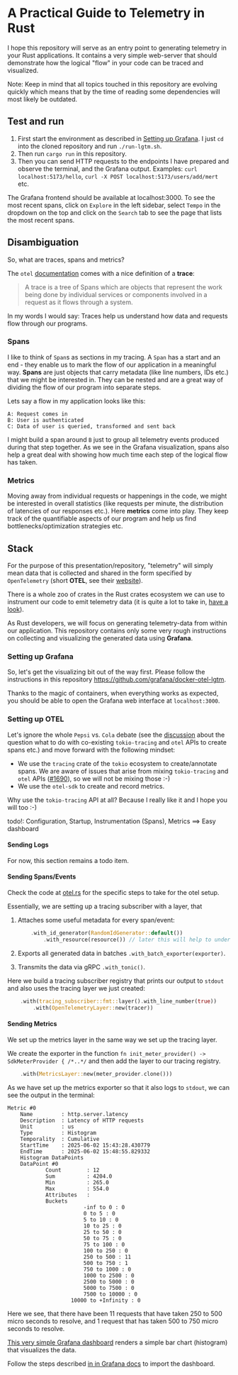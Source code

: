 # A Practical Guide to Telemetry in Rust

I hope this repository will serve as an entry point to generating telemetry in your Rust applications.
It contains a very simple web-server that should demonstrate how the logical "flow" in your code can be traced and visualized.

Note: Keep in mind that all topics touched in this repository are evolving quickly which means that by the time of reading some dependencies will most likely
be outdated.

## Test and run

1. First start the environment as described in [Setting up Grafana](#setting-up-grafana). I just `cd` into the cloned repository and run `./run-lgtm.sh`.
2. Then run `cargo run` in this repository.
3. Then you can send HTTP requests to the endpoints I have prepared and observe the terminal, and the Grafana output.
Examples: `curl localhost:5173/hello`, `curl -X POST localhost:5173/users/add/mert` etc.

The Grafana frontend should be available at localhost:3000. To see the most recent spans, click on `Explore` in the left sidebar, select `Tempo` in the dropdown on the top and click on the `Search` tab to see the page that lists the most recent spans.

## Disambiguation

So, what are traces, spans and metrics?

The `otel` [documentation](https://docs.rs/opentelemetry/latest/opentelemetry/#getting-started-with-traces) comes with a nice definition of a **trace**:
> A trace is a tree of Spans which are objects that represent the work being done by individual services or components involved in a request as it flows through a system.

In my words I would say: Traces help us understand how data and requests flow through our programs.

### Spans

I like to think of `Span`s as sections in my tracing. A `Span` has a start and an end - they enable us to mark the flow of our application in a meaningful way.
**Spans** are just objects that carry metadata (like line numbers, IDs etc.) that we might be interested in.
They can be nested and are a great way of dividing the flow of our program into separate steps.

Lets say a flow in my application looks like this:

```text
A: Request comes in
B: User is authenticated
C: Data of user is queried, transformed and sent back
```

I might build a span around `B` just to group all telemetry events produced during that step together. As we see in the Grafana visualization, spans also help a great deal with
showing how much time each step of the logical flow has taken.

### Metrics

Moving away from individual requests or happenings in the code, we might be interested in overall statistics (like requests per minute, the distribution of latencies of our responses etc.).
Here **metrics** come into play. They keep track of the quantifiable aspects of our program and help us find bottlenecks/optimization strategies etc.

## Stack

For the purpose of this presentation/repository, "telemetry" will simply mean data that is collected and shared in the form specified by `OpenTelemetry` (short **OTEL**, see their [website](https://opentelemetry.io/)).

There is a whole zoo of crates in the Rust crates ecosystem we can use to instrument our code to emit telemetry data (it is quite a lot to take in, [have a look](https://github.com/open-telemetry/opentelemetry-rust/tree/main)).

As Rust developers, we will focus on generating telemetry-data from within our application. This repository contains only some very rough instructions on collecting and visualizing the generated data using **Grafana**.

### Setting up Grafana

So, let's get the visualizing bit out of the way first. Please follow the instructions in this repository <https://github.com/grafana/docker-otel-lgtm>.

Thanks to the magic of containers, when everything works as expected, you should be able to open the Grafana web interface at `localhost:3000`.

### Setting up OTEL

Let's ignore the whole `Pepsi` vs. `Cola` debate (see the [discussion](https://github.com/open-telemetry/opentelemetry-rust/issues/1571) about the question what to do with co-existing `tokio-tracing` and `otel` APIs to create spans etc.) and move forward with the following mindset:

- We use the `tracing` crate of the `tokio` ecosystem to create/annotate spans. We are aware of issues that arise from mixing `tokio-tracing` and `otel` APIs ([#1690](https://github.com/open-telemetry/opentelemetry-rust/issues/1690#issue-2270527939)), so we will not be mixing those :-)
- We use the `otel-sdk` to create and record metrics.

Why use the `tokio-tracing` API at all? Because I really like it and I hope you will too :-)

todo!: Configuration, Startup, Instrumentation (Spans), Metrics ==> Easy dashboard

#### Sending Logs

For now, this section remains a todo item.

#### Sending Spans/Events

Check the code at [otel.rs](./src/otel.rs) for the specific steps to take for the otel setup.

Essentially, we are setting up a tracing subscriber with a layer, that

1. Attaches some useful metadata for every span/event:

    ```Rust
        .with_id_generator(RandomIdGenerator::default())
            .with_resource(resource()) // later this will help to understand where exactly a trace came from
    ```

2. Exports all generated data in batches `.with_batch_exporter(exporter)`.
3. Transmits the data via gRPC `.with_tonic()`.

Here we build a tracing subscriber registry that prints our output to `stdout` and also uses the tracing layer we just created:

```Rust
    .with(tracing_subscriber::fmt::layer().with_line_number(true))
        .with(OpenTelemetryLayer::new(tracer))
```

#### Sending Metrics

We set up the metrics layer in the same way we set up the tracing layer.

We create the exporter in the function `fn init_meter_provider() -> SdkMeterProvider { /*..*/` and then add the layer to our tracing registry.

```Rust
    .with(MetricsLayer::new(meter_provider.clone()))
```

As we have set up the metrics exporter so that it also logs to `stdout`, we can see the output in the terminal:

```text
Metric #0
    Name         : http.server.latency
    Description  : Latency of HTTP requests
    Unit         : us
    Type         : Histogram
    Temporality  : Cumulative
    StartTime    : 2025-06-02 15:43:28.430779
    EndTime      : 2025-06-02 15:48:55.829332
    Histogram DataPoints
    DataPoint #0
            Count        : 12
            Sum          : 4204.0
            Min          : 265.0
            Max          : 554.0
            Attributes   :
            Buckets
                        -inf to 0 : 0
                        0 to 5 : 0
                        5 to 10 : 0
                        10 to 25 : 0
                        25 to 50 : 0
                        50 to 75 : 0
                        75 to 100 : 0
                        100 to 250 : 0
                        250 to 500 : 11
                        500 to 750 : 1
                        750 to 1000 : 0
                        1000 to 2500 : 0
                        2500 to 5000 : 0
                        5000 to 7500 : 0
                        7500 to 10000 : 0
                    10000 to +Infinity : 0

```

Here we see, that there have been 11 requests that have taken 250 to 500 micro seconds to resolve, and 1 request that has taken 500 to 750 micro seconds to resolve.

[This very simple Grafana dashboard](./dashboard.json) renders a simple bar chart (histogram) that visualizes the data.

Follow the steps described [in in Grafana docs](https://grafana.com/docs/grafana/latest/dashboards/build-dashboards/import-dashboards/) to import the dashboard.
